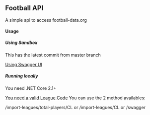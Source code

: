 ## Football API
A simple api to access football-data.org


#### Usage

##### Using Sandbox 

This has the latest commit from master branch

[Using Swagger UI](https://football-api-dev.azurewebsites.net/swagger)


##### Running locally

You need .NET Core 2.1+

[You need a valid League Code](http://www.football-data.org/docs/v1/index.html#league_codes) You can use the 2 method availables:

/import-leagues/total-players/CL 
or
/import-leagues/CL
or
/swagger
